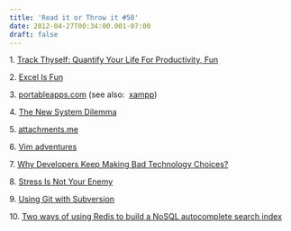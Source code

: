 ```yaml
---
title: 'Read it or Throw it #50'
date: 2012-04-27T00:34:00.001-07:00
draft: false
---
```


  

1. [Track Thyself: Quantify Your Life For Productivity, Fun](http://www.fastcompany.com/1833871/track-thyself-quantifying-your-life-for-productivity-and-fun)

2. [Excel Is Fun](http://www.youtube.com/user/ExcelIsFun)

3. [portableapps.com](http://portableapps.com/apps) (see also:  [xampp](http://www.apachefriends.org/en/xampp.html))

4. [The New System Dilemma](http://gesturepick.blogspot.com/2012/01/new-system-dilemma.html)

5. [attachments.me](https://attachments.me/)

6. [Vim adventures](http://vim-adventures.com/)

7. [Why Developers Keep Making Bad Technology Choices?](http://java.dzone.com/articles/why-developers-keep-making-bad)

8. [Stress Is Not Your Enemy](http://blogs.hbr.org/schwartz/2012/04/stress-is-not-your-enemy.html)

9. [Using Git with Subversion](http://trycatchfail.com/blog/post/Using-Git-with-Subversion.aspx)

10. [Two ways of using Redis to build a NoSQL autocomplete search index](http://patshaughnessy.net/2011/11/29/two-ways-of-using-redis-to-build-a-nosql-autocomplete-search-index)
